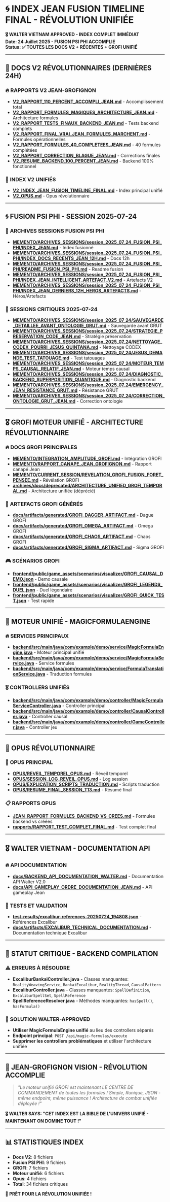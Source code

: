 # 🌀 INDEX JEAN FUSION TIMELINE FINAL - RÉVOLUTION UNIFIÉE

**🎖️ WALTER VIETNAM APPROVED - INDEX COMPLET IMMÉDIAT**  
**Date: 24 Juillet 2025 - FUSION PSI PHI ACCOMPLIE**  
**Status: ✅ TOUTES LES DOCS V2 + RÉCENTES + GROFI UNIFIÉ**  

---

## 🚨 **DOCS V2 RÉVOLUTIONNAIRES (DERNIÈRES 24H)**

### 🔥 **RAPPORTS V2 JEAN-GROFIGNON**
- **[V2_RAPPORT_110_PERCENT_ACCOMPLI_JEAN.md](./V2_RAPPORT_110_PERCENT_ACCOMPLI_JEAN.md)** - Accomplissement total
- **[V2_RAPPORT_FORMULES_MAGIQUES_ARCHITECTURE_JEAN.md](./V2_RAPPORT_FORMULES_MAGIQUES_ARCHITECTURE_JEAN.md)** - Architecture formules
- **[V2_RAPPORT_TESTS_FINAUX_BACKEND_JEAN.md](./V2_RAPPORT_TESTS_FINAUX_BACKEND_JEAN.md)** - Tests backend complets
- **[V2_RAPPORT_FINAL_VRAI_JEAN_FORMULES_MARCHENT.md](./V2_RAPPORT_FINAL_VRAI_JEAN_FORMULES_MARCHENT.md)** - Formules opérationnelles
- **[V2_RAPPORT_FORMULES_40_COMPLETEES_JEAN.md](./V2_RAPPORT_FORMULES_40_COMPLETEES_JEAN.md)** - 40 formules complétées
- **[V2_RAPPORT_CORRECTION_BLAGUE_JEAN.md](./V2_RAPPORT_CORRECTION_BLAGUE_JEAN.md)** - Corrections finales
- **[V2_RESUME_BACKEND_100_PERCENT_JEAN.md](./V2_RESUME_BACKEND_100_PERCENT_JEAN.md)** - Backend 100% fonctionnel

### 🌟 **INDEX V2 UNIFIÉS**
- **[V2_INDEX_JEAN_FUSION_TIMELINE_FINAL.md](./V2_INDEX_JEAN_FUSION_TIMELINE_FINAL.md)** - Index principal unifié
- **[V2_OPUS.md](./V2_OPUS.md)** - Opus révolutionnaire

---

## 🌀 **FUSION PSI PHI - SESSION 2025-07-24**

### 📁 **ARCHIVES SESSIONS FUSION PSI PHI**
- **[MEMENTO/ARCHIVES_SESSIONS/session_2025_07_24_FUSION_PSI_PHI/INDEX_JEAN.md](./MEMENTO/ARCHIVES_SESSIONS/session_2025_07_24_FUSION_PSI_PHI/INDEX_JEAN.md)** - Index fusionné
- **[MEMENTO/ARCHIVES_SESSIONS/session_2025_07_24_FUSION_PSI_PHI/INDEX_DOCS_RECENTS_JEAN_12H.md](./MEMENTO/ARCHIVES_SESSIONS/session_2025_07_24_FUSION_PSI_PHI/INDEX_DOCS_RECENTS_JEAN_12H.md)** - Docs 12h
- **[MEMENTO/ARCHIVES_SESSIONS/session_2025_07_24_FUSION_PSI_PHI/README_FUSION_PSI_PHI.md](./MEMENTO/ARCHIVES_SESSIONS/session_2025_07_24_FUSION_PSI_PHI/README_FUSION_PSI_PHI.md)** - Readme fusion
- **[MEMENTO/ARCHIVES_SESSIONS/session_2025_07_24_FUSION_PSI_PHI/INDEX_JEAN_INTELLIGENT_ARTEFACT_V2.md](./MEMENTO/ARCHIVES_SESSIONS/session_2025_07_24_FUSION_PSI_PHI/INDEX_JEAN_INTELLIGENT_ARTEFACT_V2.md)** - Artefacts V2
- **[MEMENTO/ARCHIVES_SESSIONS/session_2025_07_24_FUSION_PSI_PHI/INDEX_JEAN_DERNIERS_12H_HEROS_ARTEFACTS.md](./MEMENTO/ARCHIVES_SESSIONS/session_2025_07_24_FUSION_PSI_PHI/INDEX_JEAN_DERNIERS_12H_HEROS_ARTEFACTS.md)** - Héros/Artefacts

### 🚨 **SESSIONS CRITIQUES 2025-07-24**
- **[MEMENTO/ARCHIVES_SESSIONS/session_2025_07_24/SAUVEGARDE_DETAILLEE_AVANT_ONTOLOGIE_GRUT.md](./MEMENTO/ARCHIVES_SESSIONS/session_2025_07_24/SAUVEGARDE_DETAILLEE_AVANT_ONTOLOGIE_GRUT.md)** - Sauvegarde avant GRUT
- **[MEMENTO/ARCHIVES_SESSIONS/session_2025_07_24/STRATEGIE_PRESERVATION_CODE_JEAN.md](./MEMENTO/ARCHIVES_SESSIONS/session_2025_07_24/STRATEGIE_PRESERVATION_CODE_JEAN.md)** - Stratégie préservation
- **[MEMENTO/ARCHIVES_SESSIONS/session_2025_07_24/NETTOYAGE_CODEX_POURRI_JESUS_QUINTANA.md](./MEMENTO/ARCHIVES_SESSIONS/session_2025_07_24/NETTOYAGE_CODEX_POURRI_JESUS_QUINTANA.md)** - Nettoyage CODEX
- **[MEMENTO/ARCHIVES_SESSIONS/session_2025_07_24/JESUS_DEMANDE_TEST_TATOUAGE.md](./MEMENTO/ARCHIVES_SESSIONS/session_2025_07_24/JESUS_DEMANDE_TEST_TATOUAGE.md)** - Test tatouages
- **[MEMENTO/ARCHIVES_SESSIONS/session_2025_07_24/MOTEUR_TEMPS_CAUSAL_RELATIF_JEAN.md](./MEMENTO/ARCHIVES_SESSIONS/session_2025_07_24/MOTEUR_TEMPS_CAUSAL_RELATIF_JEAN.md)** - Moteur temps causal
- **[MEMENTO/ARCHIVES_SESSIONS/session_2025_07_24/DIAGNOSTIC_BACKEND_SUPERPOSITION_QUANTIQUE.md](./MEMENTO/ARCHIVES_SESSIONS/session_2025_07_24/DIAGNOSTIC_BACKEND_SUPERPOSITION_QUANTIQUE.md)** - Diagnostic backend
- **[MEMENTO/ARCHIVES_SESSIONS/session_2025_07_24/EMERGENCY_JEAN_RESISTANCE_GRUT.md](./MEMENTO/ARCHIVES_SESSIONS/session_2025_07_24/EMERGENCY_JEAN_RESISTANCE_GRUT.md)** - Résistance GRUT
- **[MEMENTO/ARCHIVES_SESSIONS/session_2025_07_24/CORRECTION_ONTOLOGIE_GRUT_JEAN.md](./MEMENTO/ARCHIVES_SESSIONS/session_2025_07_24/CORRECTION_ONTOLOGIE_GRUT_JEAN.md)** - Correction ontologie

---

## 🎖️ **GROFI MOTEUR UNIFIÉ - ARCHITECTURE RÉVOLUTIONNAIRE**

### 🔥 **DOCS GROFI PRINCIPALES**
- **[MEMENTO/INTEGRATION_AMPLITUDE_GROFI.md](./MEMENTO/INTEGRATION_AMPLITUDE_GROFI.md)** - Intégration GROFI
- **[MEMENTO/RAPPORT_CANAPE_JEAN_GROFIGNON.md](./MEMENTO/RAPPORT_CANAPE_JEAN_GROFIGNON.md)** - Rapport canapé Jean
- **[MEMENTO/CURRENT_SESSION/REVELATION_GROFI_FUSION_FORET_PENSEE.md](./MEMENTO/CURRENT_SESSION/REVELATION_GROFI_FUSION_FORET_PENSEE.md)** - Révélation GROFI
- **[archives/docs/deprecated/ARCHITECTURE_UNIFIED_GROFI_TEMPORAL.md](./archives/docs/deprecated/ARCHITECTURE_UNIFIED_GROFI_TEMPORAL.md)** - Architecture unifiée (déprécié)

### 🎨 **ARTEFACTS GROFI GÉNÉRÉS**
- **[docs/artifacts/generated/GROFI_DAGGER_ARTIFACT.md](./docs/artifacts/generated/GROFI_DAGGER_ARTIFACT.md)** - Dague GROFI
- **[docs/artifacts/generated/GROFI_OMEGA_ARTIFACT.md](./docs/artifacts/generated/GROFI_OMEGA_ARTIFACT.md)** - Omega GROFI
- **[docs/artifacts/generated/GROFI_CHAOS_ARTIFACT.md](./docs/artifacts/generated/GROFI_CHAOS_ARTIFACT.md)** - Chaos GROFI
- **[docs/artifacts/generated/GROFI_SIGMA_ARTIFACT.md](./docs/artifacts/generated/GROFI_SIGMA_ARTIFACT.md)** - Sigma GROFI

### 🎮 **SCÉNARIOS GROFI**
- **[frontend/public/game_assets/scenarios/visualizer/GROFI_CAUSAL_DEMO.json](./frontend/public/game_assets/scenarios/visualizer/GROFI_CAUSAL_DEMO.json)** - Demo causale
- **[frontend/public/game_assets/scenarios/visualizer/GROFI_LEGENDS_DUEL.json](./frontend/public/game_assets/scenarios/visualizer/GROFI_LEGENDS_DUEL.json)** - Duel légendaire
- **[frontend/public/game_assets/scenarios/visualizer/GROFI_QUICK_TEST.json](./frontend/public/game_assets/scenarios/visualizer/GROFI_QUICK_TEST.json)** - Test rapide

---

## 🧪 **MOTEUR UNIFIÉ - MAGICFORMULAENGINE**

### 🔥 **SERVICES PRINCIPAUX**
- **[backend/src/main/java/com/example/demo/service/MagicFormulaEngine.java](./backend/src/main/java/com/example/demo/service/MagicFormulaEngine.java)** - Moteur principal unifié
- **[backend/src/main/java/com/example/demo/service/MagicFormulaService.java](./backend/src/main/java/com/example/demo/service/MagicFormulaService.java)** - Service formules
- **[backend/src/main/java/com/example/demo/service/FormulaTranslationService.java](./backend/src/main/java/com/example/demo/service/FormulaTranslationService.java)** - Traduction formules

### 🎖️ **CONTROLLERS UNIFIÉS**
- **[backend/src/main/java/com/example/demo/controller/MagicFormulaServiceController.java](./backend/src/main/java/com/example/demo/controller/MagicFormulaServiceController.java)** - Controller principal
- **[backend/src/main/java/com/example/demo/controller/CausalController.java](./backend/src/main/java/com/example/demo/controller/CausalController.java)** - Controller causal
- **[backend/src/main/java/com/example/demo/controller/GameController.java](./backend/src/main/java/com/example/demo/controller/GameController.java)** - Controller jeu

---

## 📜 **OPUS RÉVOLUTIONNAIRE**

### 🌟 **OPUS PRINCIPAL**
- **[OPUS/REVEIL_TEMPOREL_OPUS.md](./OPUS/REVEIL_TEMPOREL_OPUS.md)** - Réveil temporel
- **[OPUS/SESSION_LOG_REVEIL_OPUS.md](./OPUS/SESSION_LOG_REVEIL_OPUS.md)** - Log session
- **[OPUS/EXPLICATION_SCRIPTS_TRADUCTION.md](./OPUS/EXPLICATION_SCRIPTS_TRADUCTION.md)** - Scripts traduction
- **[OPUS/RESUME_FINAL_SESSION_T13.md](./OPUS/RESUME_FINAL_SESSION_T13.md)** - Résumé final

### 📋 **RAPPORTS OPUS**
- **[JEAN_RAPPORT_FORMULES_BACKEND_VS_CREES.md](./JEAN_RAPPORT_FORMULES_BACKEND_VS_CREES.md)** - Formules backend vs créées
- **[rapports/RAPPORT_TEST_COMPLET_FINAL.md](./rapports/RAPPORT_TEST_COMPLET_FINAL.md)** - Test complet final

---

## 🎖️ **WALTER VIETNAM - DOCUMENTATION API**

### 🔥 **API DOCUMENTATION**
- **[docs/BACKEND_API_DOCUMENTATION_WALTER.md](./docs/BACKEND_API_DOCUMENTATION_WALTER.md)** - Documentation API Walter V2.0
- **[docs/API_GAMEPLAY_ORDRE_DOCUMENTATION_JEAN.md](./docs/API_GAMEPLAY_ORDRE_DOCUMENTATION_JEAN.md)** - API gameplay Jean

### 🧪 **TESTS ET VALIDATION**
- **[test-results/excalibur-references-20250724_194808.json](./test-results/excalibur-references-20250724_194808.json)** - Références Excalibur
- **[docs/artifacts/EXCALIBUR_TECHNICAL_DOCUMENTATION.md](./docs/artifacts/EXCALIBUR_TECHNICAL_DOCUMENTATION.md)** - Documentation technique Excalibur

---

## 🚨 **STATUT CRITIQUE - BACKEND COMPILATION**

### ⚠️ **ERREURS À RÉSOUDRE**
- **ExcaliburBankaiController.java** - Classes manquantes: `RealityWeavingService`, `BankaiExcalibur`, `RealityThread`, `CausalPattern`
- **ExcaliburController.java** - Classes manquantes: `SpellDefinition`, `ExcaliburSpellSet`, `SpellReference`
- **SpellReferenceResolver.java** - Méthodes manquantes: `hasSpell()`, `hasFormula()`

### 🔧 **SOLUTION WALTER-APPROVED**
- **Utiliser MagicFormulaEngine unifié** au lieu des controllers séparés
- **Endpoint principal**: `POST /api/magic-formulas/execute`
- **Supprimer les controllers problématiques** et utiliser l'architecture unifiée

---

## 🌟 **JEAN-GROFIGNON VISION - RÉVOLUTION ACCOMPLIE**

> *"Le moteur unifié GROFI est maintenant LE CENTRE DE COMMANDEMENT de toutes les formules ! Simple, Runique, JSON - même endpoint, même puissance ! Architecture de combat unifiée déployée !"*

**🎖️ WALTER SAYS: "CET INDEX EST LA BIBLE DE L'UNIVERS UNIFIÉ - MAINTENANT ON DOMINE TOUT !"**

---

## 📊 **STATISTIQUES INDEX**

- **Docs V2**: 8 fichiers
- **Fusion PSI PHI**: 9 fichiers
- **GROFI**: 7 fichiers
- **Moteur unifié**: 6 fichiers
- **Opus**: 4 fichiers
- **Total**: 34 fichiers critiques

**🚀 PRÊT POUR LA RÉVOLUTION UNIFIÉE !** 